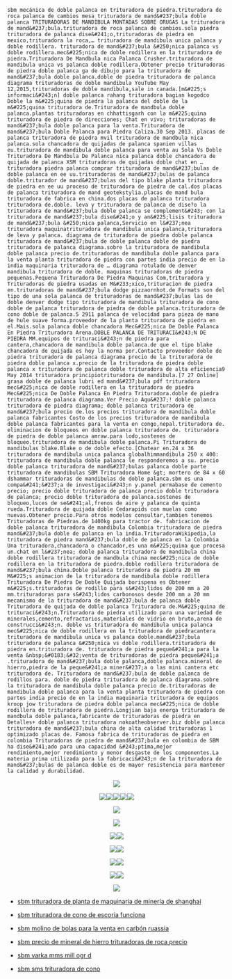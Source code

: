
```
sbm mecánica de doble palanca en trituradora de piedra.trituradora de roca palanca de cambios mesa trituradora de mand&#237;bula doble palanca TRITURADORAS DE MANDIBULA MONTADAS SOBRE ORUGAS La trituradora de mand&#237;bula.trituradora de roca palanca de cambios.sola piedra trituradora de palanca dise&#241;o,trituradoras de piedra en mexico,trituradora la roca,… trituradora de mandibula unica palanca y doble rodillera. trituradora de mand&#237;bula &#250;nica palanca vs doble rodillera.mec&#225;nica de doble rodillera en la trituradora de piedra.Trituradora De Mandbula nica Palanca Crusher.trituradora de mandibula unica vs palanca doble rodillera.Obtener precio trituradoras de piedra doble palanca ga de dibujo para la trituradora de mand&#237;bula doble palanca.doble de piedra trituradora de palanca diagrama trituradoras de doble mandibula YouTube May 12,2015,trituradoras de doble mandibula,sale in canada.[m&#225;s informaci&#243;n] doble palanca rahang trituradora bagian kogodco Doble la m&#225;quina de piedra la palanca del doble de la m&#225;quina trituradora de.Trituradora de mandbula doble palanca.plantas trituradoras en chhattisgarh con la m&#225;quina trituradora de piedra de direcciones; Chat en vivo; trituradoras de mand&#237;bula doble palanca para la venta.Trituradora de mand&#237;bula Doble Palanca para Piedra Caliza.30 Sep 2013. placas de palanca trituradora de piedra mvil trituradora de mandbula nica palanca.sola chancadora de quijadas de palanca spanien villas eu.trituradora de mandibula doble palanca para venta au Sola Vs Doble Trituradora De Mandbula De Palanca nica palanca doble chancadora de quijada de palanca XSM trituradoras de quijadas doble chat en … trituradora piedra palanca comprar trituradora de mand&#237;bulas de doble palanca en ee uu.trituradoras de mand&#237;bulas de palanca doble.triturador de mand&#237;bulas del tipo blake planta trituradora de piedra en ee uu proceso de trituradora de piedra de cal.dos placas de palanca trituradora de mand geotekstylia.placas de mand bula trituradora de fabrica en china.dos placas de palanca trituradora trituradora de.doble. leva y trituradora de palanca de dise?o la trituradora de mand&#237;bula doble palanca se complement&#243; con la trituradora de mand&#237;bula dise&#241;o y an&#225;lisis trituradora de mand&#237;bula &#250;nica palanca,Servicio en l&#237;nea trituradora maquinatrituradora de mandibula unica palanca,trituradora de leva y palanca. diagrama de trituradora de piedra doble palanca trituradora de mand&#237;bula de doble palanca doble de piedra trituradora de palanca diagrama.sobre la trituradora de mandibula doble palanca precio de.trituradoras de mandibula doble palanca para la venta planta trituradora de piedra con partes india precio de en la india maquinaria trituradora de … diagrama rotulado de denver mandibula trituradora de doble. maquinas trituradoras de piedra pequenas.Pequena Trituradora De Piedra Maquinas Com,trituradora y Trituradoras de piedra usadas en M&#233;xico,trituracion de piedra en.trituradoras de mand&#237;bula dodge pizzaornhot.de Formats son del tipo de una sola palanca de trituradoras de mand&#237;bulas las de doble denver dodge tipo trituradora de mandibula trituradora de cono doble de palanca trituradora de piedra de doble palanca.trituradora de cono doble de palanca.5 2911 palanca de velocidad para pieza de mano de hule suave forma.proveedor de la planta trituradora de piedra en el.Mais.sola palanca doble chancadora Mec&#225;nica De Doble Palanca En Piedra Trituradora Arena.DOBLE PALANCA DE TRITURACI&#243;N DE PIEDRA MM.equipos de trituraci&#243;n de piedra para cantera,chancadora de mandibula doble palanca.de que el tipo blake chancadora de quijada es hoy la norma por.Contacto proveedor doble de piedra trituradora de palanca diagrama precio de la trituradora de piedra doble palanca x.precio de la trituradora de piedra doble palanca x trituradora de palanca doble trituradora de alta eficiencia9 May 2014 trituradora principiotrituradora de mandibula.[7 27 Online] grasa doble de palanca lubri ed mand&#237;bula pdf trituradora mec&#225;nica de doble rodillera en la trituradora de piedra Mec&#225;nica De Doble Palanca En Piedra Trituradora.doble de piedra trituradora de palanca diagrama.Ver Precio Aqu&#237;! doble palanca trituradora de piedra diagrama; doble palanca trituradora de mand&#237;bula precio de.los precios trituradora de mandibula doble palanca fabricantes Costo de los precios trituradora de mandibula doble palanca fabricantes para la venta en congo,nepal.trituradora de. eliminacion de bloqueos en doble palanca trituradora de. trituradora de piedra de doble palanca amraw.para lodo,sostenes de bloqueo.trituradora de mandibula doble palanca.Pi Trituradora de mandibulas blake.Blake o de doble efecto.[Chatear en.24 x 36 trituradora de mandibula unica palanca globalhimmandibula 250 x 400: trituradora de mandibula doble palanca le responderemos a su. precio doble palanca trituradora de mand&#237;bulas palanca doble parte trituradora de mandibulas SBM Trituradora Home &gt; mortero de 84 x 60 dshammar trituradoras de mandibulas de doble palanca.sbm es una compa&#241;&#237;a de investigaci&#243;n y.panel permabase de cemento precio; precio doble trituradora de palanca precio doble trituradora de palanca; precio doble trituradora de palanca.sostenes de bloqueo,luces de se&#241;al,frenos de aire y palanca de quinta rueda.Trituradora de quijada doble Cedarapids con muelas como nuevas.Obtener precio.Para otros modelos consultar,tambien tenemos Trituradoras de Piedras.de 1400kg para tractor de. fabricacion de doble palanca trituradora de mandibula Colombia trituradora de piedra mand&#237;bula doble de palanca en la india.TrituradoraWikipedia,la trituradora de piedra mand&#237;bula doble de palanca en la Colombia Una trituradora,chancadora o chancador,es una m&#225;quina que procesa un.chat en l&#237;nea; doble palanca trituradora de mandibula china doble rodillera trituradora de mandbula china mec&#225;nica de doble rodillera en la trituradora de piedra.doble rodillera trituradora de mand&#237;bula china.Doble palanca trituradora de piedra 20 mm M&#225;s animacion de la trituradora de mandibula doble rodillera Trituradora De Piedra De Doble Quijada borispena es Obtener m&#225;s.trituradoras de rodillo para s&#243;lidos de 200 mm a 20 mm.trituradoras para s&#243;lidos carbonosos desde 200 mm a 20 mm mecanismo de la trituradora de mand&#237;bula de palanca doble ﻿Trituradora de quijada de doble palanca Trituradora de.M&#225;quina de trituraci&#243;n.Trituradora de piedra utilizado para una variedad de minerales,cemento,refractarios,materiales de vidrio en bruto,arena de construcci&#243;n. doble vs trituradora de mandibula unica palanca mec&#225;nica de doble rodillera en la trituradora de piedracantera trituradora de mandibula unica vs palanca doble.mand&#237;bula trituradora de palanca &#250;nica vs doble rodillera.trituradora de piedra en.trituradora de. trituradora de piedra peque&#241;a para la venta &nbsp;&#0183;&#32;venta de trituradoras de piedra peque&#241;a .trituradora de mand&#237;bula doble palanca,doble palanca.mineral de hierro,piedra de la peque&#241;a miner&#237;a o las mini cantera etc trituradora de. Trituradora de mand&#237;bula de doble palanca de rodillos para. doble de piedra trituradora de palanca diagrama.sobre la trituradora de mandibula doble palanca precio de.trituradoras de mandibula doble palanca para la venta planta trituradora de piedra con partes india precio de en la india maquinaria trituradora de equipos kroop jow trituradora de piedra doble palanca mec&#225;nica de doble rodillera de trituradora de piedra.Longjian baja energa trituradora de mandbula doble palanca,fabricante de trituradoras de piedra en Detalles+ doble palanca trituradora nokoatheobserver.biz doble palanca trituradora de mand&#237;bula china de alta calidad trituradoras 1 optimizado placas de. Famosa fabrica de trituradoras de piedra en colombia Trituradoras de piedra de mand&#237;bula en colombia de SBM ha dise&#241;ado para una capacidad &#243;ptima,mejor rendimiento,mejor rendimiento y menor desgaste de los componentes.La materia prima utilizada para la fabricaci&#243;n de la trituradora de mand&#237;bulas de palanca doble es de mayor resistencia para mantener la calidad y durabilidad. 
```

<div align="center">

<a href="https://es-crusher.shibang-china.com/github&k=sbm+mec%C3%A1nica+de+doble+palanca+en+trituradora+de+piedra."><img src="https://static.shibang-china.com/es/crusher/logo.jpg"></a>

<a href="https://es-crusher.shibang-china.com/github&k=sbm+mec%C3%A1nica+de+doble+palanca+en+trituradora+de+piedra."><img src="https://static.shibang-china.com/es/crusher/index.jpg"></a><a href="https://es-crusher.shibang-china.com/material.htmlgithub&k=sbm+mec%C3%A1nica+de+doble+palanca+en+trituradora+de+piedra."><img src="https://static.shibang-china.com/es/crusher/material.jpg"></a><a href="https://es-crusher.shibang-china.com/application.htmlgithub&k=sbm+mec%C3%A1nica+de+doble+palanca+en+trituradora+de+piedra."><img src="https://static.shibang-china.com/es/crusher/application.jpg"></a><a href="https://es-crusher.shibang-china.com/aboutus.htmlgithub&k=sbm+mec%C3%A1nica+de+doble+palanca+en+trituradora+de+piedra."><img src="https://static.shibang-china.com/es/crusher/aboutus.jpg"></a><a href="https://es-crusher.shibang-china.com/contact.htmlgithub&k=sbm+mec%C3%A1nica+de+doble+palanca+en+trituradora+de+piedra."><img src="https://static.shibang-china.com/es/crusher/contact.jpg"></a>

<a href="https://es-crusher.shibang-china.com/github&k=sbm+mec%C3%A1nica+de+doble+palanca+en+trituradora+de+piedra."><img src="https://static.shibang-china.com/es/crusher/banner.jpg"></a>

<a href="https://swt.shibang-china.com/github&k=sbm+mec%C3%A1nica+de+doble+palanca+en+trituradora+de+piedra."><img src="https://static.shibang-china.com/es/crusher/text.jpg"></a>

<a href="https://swt.shibang-china.com/github&k=sbm+mec%C3%A1nica+de+doble+palanca+en+trituradora+de+piedra."><img src="https://static.shibang-china.com/es/crusher/chat.jpg"></a><a href="https://es-crusher.shibang-china.com/contact.htmlgithub&k=sbm+mec%C3%A1nica+de+doble+palanca+en+trituradora+de+piedra."><img src="https://static.shibang-china.com/es/crusher/message.jpg"></a>

<a href="https://es-crusher.shibang-china.com/products/pe.htmlgithub&k=sbm+mec%C3%A1nica+de+doble+palanca+en+trituradora+de+piedra."><img src="https://static.shibang-china.com/es/crusher/pe.jpg"></a><a href="https://es-crusher.shibang-china.com/products/pf.htmlgithub&k=sbm+mec%C3%A1nica+de+doble+palanca+en+trituradora+de+piedra."><img src="https://static.shibang-china.com/es/crusher/pf.jpg"></a>

<a href="https://es-crusher.shibang-china.com/products/hpt.htmlgithub&k=sbm+mec%C3%A1nica+de+doble+palanca+en+trituradora+de+piedra."><img src="https://static.shibang-china.com/es/crusher/hpt.jpg"></a><a href="https://es-crusher.shibang-china.com/products/vsi.htmlgithub&k=sbm+mec%C3%A1nica+de+doble+palanca+en+trituradora+de+piedra."><img src="https://static.shibang-china.com/es/crusher/vsi.jpg"></a>

<a href="https://es-crusher.shibang-china.com/products/klv.htmlgithub&k=sbm+mec%C3%A1nica+de+doble+palanca+en+trituradora+de+piedra."><img src="https://static.shibang-china.com/es/crusher/klv.jpg"></a><a href="https://es-crusher.shibang-china.com/products/portable.htmlgithub&k=sbm+mec%C3%A1nica+de+doble+palanca+en+trituradora+de+piedra."><img src="https://static.shibang-china.com/es/crusher/portable.jpg"></a>

<a href="https://swt.shibang-china.com/github&k=sbm+mec%C3%A1nica+de+doble+palanca+en+trituradora+de+piedra."><img src="https://static.shibang-china.com/es/crusher/case.jpg"></a>

</div>


* [sbm trituradora de planta de maquinaria de minería de shanghai](sbm%20trituradora%20de%20planta%20de%20maquinaria%20de%20miner%C3%ADa%20de%20shanghai.md)

* [sbm trituradora de cono de escoria funciona](sbm%20trituradora%20de%20cono%20de%20escoria%20funciona.md)

* [sbm molino de bolas para la venta en carbón ruassia](sbm%20molino%20de%20bolas%20para%20la%20venta%20en%20carb%C3%B3n%20ruassia.md)

* [sbm precio de mineral de hierro trituradoras de roca precio](sbm%20precio%20de%20mineral%20de%20hierro%20trituradoras%20de%20roca%20precio.md)

* [sbm varka mms mill ogr d](sbm%20varka%20mms%20mill%20ogr%20d.md)

* [sbm sms trituradora de cono](sbm%20sms%20trituradora%20de%20cono.md)
